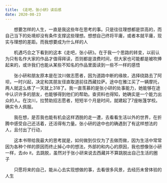 ```yaml
---
title: 《走吧，张小研》读后感
date: 2020-08-23
---
```


<p style='text-indent: 2em'></p>
<p style='text-indent: 2em'>想要怎样的人生，一直是我这些年在思考的事。只是往往理想都是崇高的，而自己当下的处境却没有条件支撑这些理想。想想自己终将平庸，或者本就平庸，现实与理想的差距。而我想要成为什么样的人</p>

<p style='text-indent: 2em'>机遇巧合之下看到的这本《走吧，张小研》。在于我一个思路的转变，以前认为只有名作大家的作品才值得拜读，否则都是浪费时间，但大家也可能都是被吹捧起来的，或许我们也能从某些不知名的作品里面读到一些不一样的感悟</p>

<p style='text-indent: 2em'>张小研和朋友原本是在汶川做志愿者，因为道路中断的缘故，选择绕路去了阿坝，一时兴起，决定和其朋友径直取道前往西藏拉萨。途中在雅江买了一辆摩托，两人就这么练了一天就上318了。我一直羡慕的是张小研的处事能力，她能够在途中认识许多的朋友，也能够得到他们的帮助。查资料也得知，她确实是一个能力出众的人。在汶川，拉赞助招志愿者，短短半个月是时间，就建起了7座帐篷学校。确实令人佩服。</p>

<p style='text-indent: 2em'>我在想，是否我也能有机会这样洒脱的走一遭，去看看生活以外的世界，在折腾中感受自己还活着，还活得有力量。张小研的途中也的确遇到了有这样想法的人，且付出了行动，</p>

<p style='text-indent: 2em'>这本书带给我最大的思考就是，如何做到仅仅为了去做而做，因为生活中常常因为各种个样的原因而终止掉心中的想法，外部的和内心的原因，我也想像张小研一样，去do it，去跳脱，虽然对于张小研来说去西藏并不算跳脱出自己生活的圈子</p>

<p style='text-indent: 2em'>只愿将来的自己，能从心去实现想做的事，去看很多风景，去经历未曾体验的人生</p>
